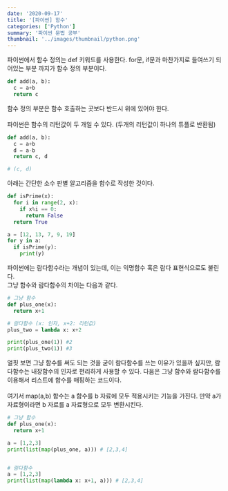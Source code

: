 ```yaml
---
date: '2020-09-17'
title: '[파이썬] 함수'
categories: ['Python']
summary: '파이썬 문법 공부'
thumbnail: '../images/thumbnail/python.png'
---
```



파이썬에서 함수 정의는 def 키워드를 사용한다. for문, if문과 마찬가지로 들여쓰기 되어있는 부분 까지가 함수 정의 부분이다.

```python
def add(a, b):
  c = a+b
  return c
```

함수 정의 부분은 함수 호출하는 곳보다 반드시 위에 있어야 한다.
<br>
<br>파이썬은 함수의 리턴값이 두 개일 수 있다. (두개의 리턴값이 하나의 튜플로 반환됨)

```python
def add(a, b):
  c = a+b
  d = a-b
  return c, d

# (c, d)
```

아래는 간단한 소수 판별 알고리즘을 함수로 작성한 것이다.

```python
def isPrime(x):
  for i in range(2, x):
    if x%i == 0:
      return False
  return True

a = [12, 13, 7, 9, 19]
for y in a:
  if isPrime(y):
    print(y)
```

파이썬에는 람다함수라는 개념이 있는데, 이는 익명함수 혹은 람다 표현식으로도 불린다.
<br>그냥 함수와 람다함수의 차이는 다음과 같다.

```python
# 그냥 함수
def plus_one(x):
  return x+1

# 람다함수 (x: 인자, x+2: 리턴값)
plus_two = lambda x: x+2

print(plus_one(1)) #2
print(plus_two(1)) #3
```

얼핏 보면 그냥 함수를 써도 되는 것을 굳이 람다함수를 쓰는 이유가 있을까 싶지만, 람다함수는 내장함수의 인자로 편리하게 사용할 수 있다. 다음은 그냥 함수와 람다함수를 이용해서 리스트에 함수를 매핑하는 코드이다.
<br>
<br>여기서 map(a,b) 함수는 a 함수를 b 자료에 모두 적용시키는 기능을 가진다. 만약 a가 자료형이라면 b 자료를 a 자료형으로 모두 변환시킨다.

```python
# 그냥 함수
def plus_one(x):
  return x+1

a = [1,2,3]
print(list(map(plus_one, a))) # [2,3,4]


# 람다함수
a = [1,2,3]
print(list(map(lambda x: x+1, a))) # [2,3,4]
```
